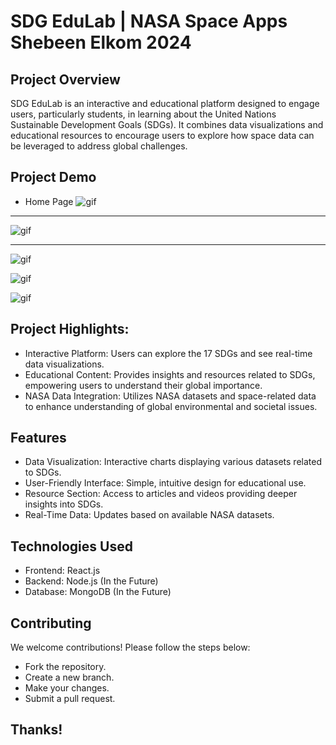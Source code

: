 # SDG EduLab | NASA Space Apps Shebeen Elkom 2024

## Project Overview
SDG EduLab is an interactive and educational platform designed to engage users, particularly students, in learning about the United Nations Sustainable Development Goals (SDGs). It combines data visualizations and educational resources to encourage users to explore how space data can be leveraged to address global challenges.

## Project Demo
- Home Page
![gif](GIFs_Demo/GIF_1)

---

![gif](GIFs_Demo/GIF_2)

---

![gif](GIFs_Demo/GIF_3)

![gif](GIFs_Demo/GIF_4)

![gif](GIFs_Demo/GIF_5)

## Project Highlights:
- Interactive Platform: Users can explore the 17 SDGs and see real-time data visualizations.
- Educational Content: Provides insights and resources related to SDGs, empowering users to understand their global importance.
- NASA Data Integration: Utilizes NASA datasets and space-related data to enhance understanding of global environmental and societal issues.

## Features
- Data Visualization: Interactive charts displaying various datasets related to SDGs.
- User-Friendly Interface: Simple, intuitive design for educational use.
- Resource Section: Access to articles and videos providing deeper insights into SDGs.
- Real-Time Data: Updates based on available NASA datasets.


## Technologies Used
- Frontend: React.js
- Backend: Node.js (In the Future)
- Database: MongoDB (In the Future)

## Contributing
We welcome contributions! Please follow the steps below:
- Fork the repository.
- Create a new branch.
- Make your changes.
- Submit a pull request.


## Thanks!
